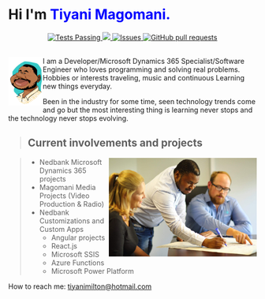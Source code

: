 # Hi I'm **<span style="color:blue">Tiyani Magomani.</span>**

<p align="center">
 

  <p align="center">
    <a href="https://github.com/tiyanimilton/github-readme-stats/actions">
      <img alt="Tests Passing" src="https://github.com/anuraghazra/github-readme-stats/workflows/Test/badge.svg" />
    </a>
    <a href="https://codecov.io/gh/tiyanimilton/github-readme-stats">
      <img src="https://codecov.io/gh/tiyanimilton/github-readme-stats/branch/master/graph/badge.svg" />
    </a>
    <a href="https://github.com/tiyanimilton/github-readme-stats/issues">
      <img alt="Issues" src="https://img.shields.io/github/issues/tiyanimilton/github-readme-stats?color=0088ff" />
    </a>
    <a href="https://github.com/tiyanimilton/github-readme-stats/pulls">
      <img alt="GitHub pull requests" src="https://img.shields.io/github/issues-pr/tiyanimilton/github-readme-stats?color=0088ff" />
    </a>
    <br />
    <br />
    
  </p>
  </p>

<picture >
  <img alt="Shows an illustrated sun in light color mode and a moon with stars in dark color mode." src="Magomani,Tiyani.jpg" width="70px"  align="left" >
</picture>


I am a Developer/Microsoft Dynamics 365 Specialist/Software Engineer who loves programming and solving real problems.
Hobbies or interests traveling, music and continuous Learning new things everyday.



Been in the industry for some time, seen technology trends come and go but the most interesting thing is learning never stops and the technology never stops evolving.


> ## Current involvements and projects

<picture >
  <img alt="Shows an illustrated sun in light color mode and a moon with stars in dark color mode." src="IMG_0341.jpeg" width="300"  align="right" >
</picture>

>    * Nedbank Microsoft Dynamics 365 projects
>    * Magomani Media Projects (Video Production & Radio)  
>    * Nedbank Customizations and Custom Apps
>      - Angular projects
>      - React.js
>      - Microsoft SSIS
>      - Azure Functions
>      - Microsoft Power Platform 

How to reach me: tiyanimilton@hotmail.com

